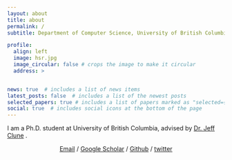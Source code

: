 ```yaml
---
layout: about
title: about
permalink: /
subtitle: Department of Computer Science, University of British Columbia

profile:
  align: left
  image: hsr.jpg
  image_circular: false # crops the image to make it circular
  address: >


news: true  # includes a list of news items
latest_posts: false  # includes a list of the newest posts
selected_papers: true # includes a list of papers marked as "selected={true}"
social: true  # includes social icons at the bottom of the page
---
```


I am a Ph.D. student at University of British Columbia, advised by <a href="http://jeffclune.com/">Dr. Jeff Clune</a> .

<p style="text-align:center">
                <a href="mailto:hu.shengran@outlook.com">Email</a> / 
                <a href="https://scholar.google.com/citations?user=QmFkLvUAAAAJ">Google Scholar</a> / 
                <a href="https://github.com/ShengranHu">Github</a> /
                <a href="https://twitter.com/shengranhu">twitter</a>
              </p>
